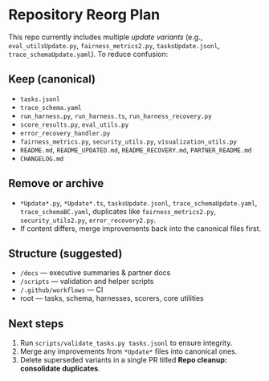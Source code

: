 
# Repository Reorg Plan

This repo currently includes multiple *update variants* (e.g., `eval_utilsUpdate.py`, `fairness_metrics2.py`, `tasksUpdate.jsonl`, `trace_schemaUpdate.yaml`). To reduce confusion:

## Keep (canonical)
- `tasks.jsonl`
- `trace_schema.yaml`
- `run_harness.py`, `run_harness.ts`, `run_harness_recovery.py`
- `score_results.py`, `eval_utils.py`
- `error_recovery_handler.py`
- `fairness_metrics.py`, `security_utils.py`, `visualization_utils.py`
- `README.md`, `README_UPDATED.md`, `README_RECOVERY.md`, `PARTNER_README.md`
- `CHANGELOG.md`

## Remove or archive
- `*Update*.py`, `*Update*.ts`, `tasksUpdate.jsonl`, `trace_schemaUpdate.yaml`, `trace_schemaBC.yaml`, duplicates like `fairness_metrics2.py`, `security_utils2.py`, `error_recovery2.py`.
- If content differs, merge improvements back into the canonical files first.

## Structure (suggested)
- `/docs` — executive summaries & partner docs
- `/scripts` — validation and helper scripts
- `/.github/workflows` — CI
- root — tasks, schema, harnesses, scorers, core utilities

## Next steps
1. Run `scripts/validate_tasks.py tasks.jsonl` to ensure integrity.
2. Merge any improvements from `*Update*` files into canonical ones.
3. Delete superseded variants in a single PR titled **Repo cleanup: consolidate duplicates**.
